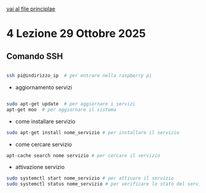 [vai al file principlae](../../Readme.md)

# 4 Lezione 29 Ottobre 2025

## Comando SSH

```bash

ssh pi@indirizzo_ip  # per entrare nella raspberry pi

```

- aggiornamento servizi

```bash

sudo apt-get update  # per aggiornare i servizi
apt-get moo  # per aggiornare il sistema
```

- come installare servizio

```bash
sudo apt-get install nome_servizio # per installare il servizio
```

- come cercare servizio

```bash
apt-cache search nome servizio # per cercare il servizio
```

- attivazione servizio

```bash
sudo systemctl start nome_servizio # per attivare il servizio
sudo systemctl status nome_servizio # per verificare lo stato del servizio
```
